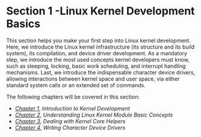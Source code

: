 # Section 1 -Linux Kernel Development Basics

This section helps you make your first step into Linux kernel development. Here, we introduce the Linux kernel infrastructure (its structure and its build system), its compilation, and device driver development. As a mandatory step, we introduce the most used concepts kernel developers must know, such as sleeping, locking, basic work scheduling, and interrupt handling mechanisms. Last, we introduce the indispensable character device drivers, allowing interactions between kernel space and user space, via either standard system calls or an extended set of commands.

The following chapters will be covered in this section:

*   [*Chapter 1*](B17934_01_Epub.xhtml#_idTextAnchor014), *Introduction to Kernel Development*
*   [*Chapter 2*](B17934_02_Epub.xhtml#_idTextAnchor025), *Understanding Linux Kernel Module Basic Concepts*
*   [*Chapter 3*](B17934_03_Epub.xhtml#_idTextAnchor039), *Dealing with Kernel Core Helpers*
*   [*Chapter 4*](B17934_04_Epub.xhtml#_idTextAnchor060), *Writing Character Device Drivers*